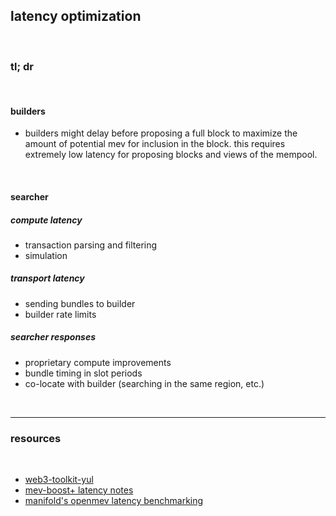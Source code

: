 ## latency optimization

<br>

### tl; dr

<br>


#### builders

* builders might delay before proposing a full block to maximize the amount of potential mev for inclusion in the block. this requires extremely low latency for proposing blocks and views of the mempool.

<br>

#### searcher

##### compute latency

* transaction parsing and filtering
* simulation


##### transport latency

* sending bundles to builder
* builder rate limits


##### searcher responses

* proprietary compute improvements
* bundle timing in slot periods
* co-locate with builder (searching in the same region, etc.)

<br>


---


### resources

<br>


* [web3-toolkit-yul](https://github.com/go-outside-labs/web3-toolkit-yul/blob/main/README.md)
* [mev-boost+ latency notes](https://hackmd.io/@layr/SkBRqvdC5#Latency)
* [manifold's openmev latency benchmarking](https://docs.openmev.org/technical-reference/benchmarking)
